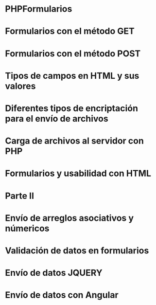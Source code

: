 # PHPFormularios
# Formularios con el método GET
# Formularios con el método POST
# Tipos de campos en HTML y sus valores
# Diferentes tipos de encriptación para el envío de archivos
# Carga de archivos al servidor con PHP
# Formularios y usabilidad con HTML
# Parte II
# Envío de arreglos asociativos y númericos
# Validación de datos en formularios
# Envío de datos JQUERY
# Envío de datos con Angular
